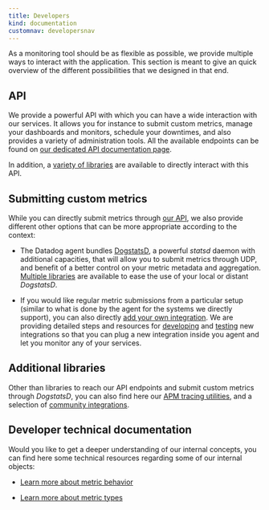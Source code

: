 ```yaml
---
title: Developers
kind: documentation
customnav: developersnav
---
```


As a monitoring tool should be as flexible as possible, we provide multiple ways to interact with the application. This section is meant to give an quick overview of the different possibilities that we designed in that end.

## API
We provide a powerful API with which you can have a wide interaction with our services. It allows you for instance to submit custom metrics, manage your dashboards and monitors, schedule your downtimes, and also provides a variety of administration tools.
All the available endpoints can be found on [our dedicated API documentation page](/api).

In addition, a [variety of libraries](/developers/libraries/#api-and-dogstatsd-client-libraries) are available to directly interact with this API.

## Submitting custom metrics
While you can directly submit metrics through [our API](/api), we also provide different other options that can be more appropriate according to the context:

* The Datadog agent bundles [DogstatsD](/developers/dogstatsd), a powerful _statsd_ daemon with additional capacities, that will allow you to submit metrics through UDP, and benefit of a better control on your metric metadata and aggregation.
[Multiple libraries](/developers/libraries) are available to ease the use of your local or distant _DogstatsD_.

* If you would like regular metric submissions from a particular setup (similar to what is done by the agent for the systems we directly support), you can also directly [add your own integration](/integrations/new_integration). We are providing detailed steps and resources for [developing](/integrations/integration_sdk) and [testing](/developers/testing/) new integrations so that you can plug a new integration inside you agent and let you monitor any of your services.

## Additional libraries
Other than libraries to reach our API endpoints and submit custom metrics through _DogstatsD_, you can also find here our [APM tracing utilities](/developers/libraries/#apm-tracing-client-libraries), and a selection of [community integrations](/developers/libraries/#community-integrations).

## Developer technical documentation
Would you like to get a deeper understanding of our internal concepts, you can find here some technical resources regarding some of our internal objects:

* [Learn more about metric behavior](/developers/metrics)

* [Learn more about metric types](/developers/metrictypes)
